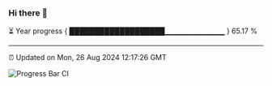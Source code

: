 ### Hi there 👋

⏳ Year progress { ███████████████████▁▁▁▁▁▁▁▁▁▁▁ } 65.17 %

---

⏰ Updated on Mon, 26 Aug 2024 12:17:26 GMT

![Progress Bar CI](https://github.com/Shyam-Makwana/GitHub-Actions-Demo/workflows/Progress%20Bar%20CI/badge.svg)
